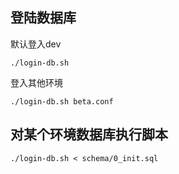 ## 登陆数据库
默认登入dev

    ./login-db.sh

登入其他环境

    ./login-db.sh beta.conf


## 对某个环境数据库执行脚本

    ./login-db.sh < schema/0_init.sql
